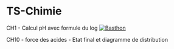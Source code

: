 # TS-Chimie

CH1 - Calcul pH avec formule du log
[![Basthon](https://basthon.fr/theme/assets/img/basthon.svg)](https://notebook.basthon.fr/?from=https://raw.githubusercontent.com/CDERYCKE/TS-Chimie/CH1/master?filepath=pH.ipynb)

CH10 - force des acides - Etat final et diagramme de distribution  


